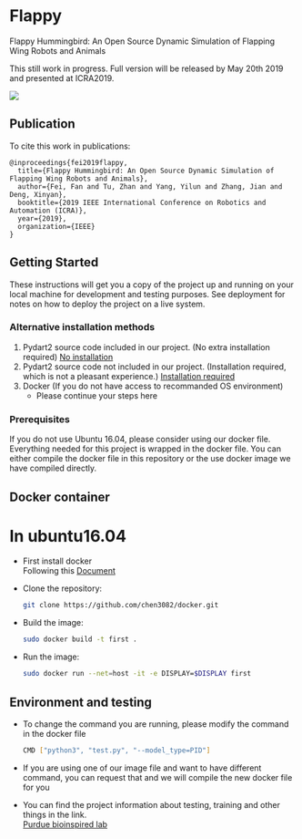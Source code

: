 # Flappy

Flappy Hummingbird: An Open Source Dynamic Simulation of Flapping Wing Robots and Animals

This still work in progress. Full version will be released by May 20th 2019 and presented at ICRA2019.

![](demo.gif)

## Publication

To cite this work in publications:

	@inproceedings{fei2019flappy,
	  title={Flappy Hummingbird: An Open Source Dynamic Simulation of Flapping Wing Robots and Animals},
	  author={Fei, Fan and Tu, Zhan and Yang, Yilun and Zhang, Jian and Deng, Xinyan},
	  booktitle={2019 IEEE International Conference on Robotics and Automation (ICRA)},
	  year={2019},
	  organization={IEEE}
	}

## Getting Started

These instructions will get you a copy of the project up and running on your local machine for development and testing purposes. See deployment for notes on how to deploy the project on a live system.

### Alternative installation methods
1. Pydart2 source code included in our project. (No extra installation required) 
	[No installation](https://github.com/chen3082/flappy)
2. Pydart2 source code not included in our project. (Installation required, which is not a pleasant experience.) 
	[Installation required](https://github.com/purdue-biorobotics/flappy)
3. Docker (If you do not have access to recommanded OS environment) 
	* Please continue your steps here
  
### Prerequisites
If you do not use Ubuntu 16.04, please consider using our docker file. Everything needed for this project is wrapped in the docker file. You can either compile the docker file in this repository or the use docker image we have compiled directly.


## Docker container
# In ubuntu16.04

* First install docker  
  Following this [Document](https://www.vultr.com/docs/installing-docker-ce-on-ubuntu-16-04)

* Clone the repository:
  ```zsh
  git clone https://github.com/chen3082/docker.git
  ```
* Build the image: 
  ```zsh
  sudo docker build -t first .  
  ```
* Run the image: 
  ```zsh
  sudo docker run --net=host -it -e DISPLAY=$DISPLAY first
  ```

## Environment and testing
* To change the command you are running, please modify the command in the docker file
  ```zsh
  CMD ["python3", "test.py", "--model_type=PID"]
  ```
 * If you are using one of our image file and want to have different command, you can request that and we will compile the new docker file for you
 
 * You can find the project information about testing, training and other things in the link.  
 	[Purdue bioinspired lab](https://github.com/purdue-biorobotics/flappy)

